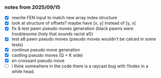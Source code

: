 ### notes from 2025/09/15

- [x] rewrite FEN input to match new array index structure
- [x] look at structure of offsets? maybe have [x, y] instead of [y, x]
- [x] fix & test pawn pseudo moves generation (black pawns were troublesome (holy that sounds racist af))
- [x] test a8 pawn pseudo moves (pseudo moves wouldn't be calced in some tests)
- [x] continue pseudo move generation
- [x] castling pseudo moves (Q + K side)
- [x] en croissant pseudo move
- [ ] i think somewhere in the code there is a raycast bug with !!index in a while head.